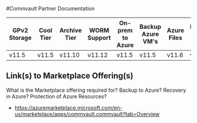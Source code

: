 #Commvault Partner Documentation

| GPv2 Storage |  Cool Tier | Archive Tier | WORM Support | On-prem to Azure | Backup Azure VM's | Azure Files | Backup Azure Blob |
|--------------|------------|--------------|--------------|------------------|-------------------|-------------|-------------------|
|v11.5         |v11.5       |v11.10        |v11.12        |v11.5             |v11.5              |v11.6        |v11.6              |

## Link(s) to Marketplace Offering(s)
What is the Marketplace offering required for? Backup to Azure? Recovery in Azure? Protection of Azure Resources?
- https://azuremarketplace.microsoft.com/en-us/marketplace/apps/commvault.commvault?tab=Overview
